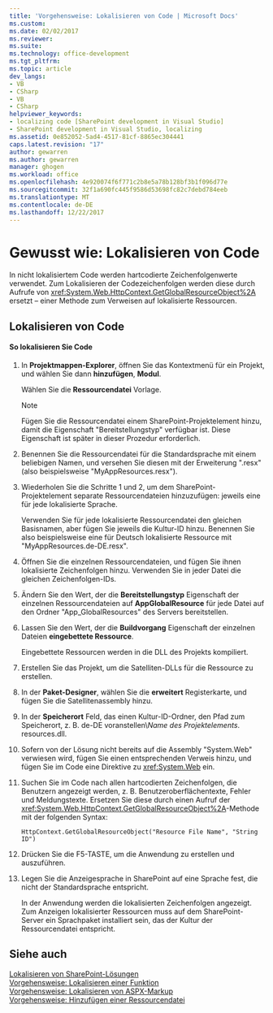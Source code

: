 ```yaml
---
title: 'Vorgehensweise: Lokalisieren von Code | Microsoft Docs'
ms.custom: 
ms.date: 02/02/2017
ms.reviewer: 
ms.suite: 
ms.technology: office-development
ms.tgt_pltfrm: 
ms.topic: article
dev_langs:
- VB
- CSharp
- VB
- CSharp
helpviewer_keywords:
- localizing code [SharePoint development in Visual Studio]
- SharePoint development in Visual Studio, localizing
ms.assetid: 0e852052-5ad4-4517-81cf-8865ec304441
caps.latest.revision: "17"
author: gewarren
ms.author: gewarren
manager: ghogen
ms.workload: office
ms.openlocfilehash: 4e920074f6f771c2b8e5a78b128bf3b1f096d77e
ms.sourcegitcommit: 32f1a690fc445f9586d53698fc82c7debd784eeb
ms.translationtype: MT
ms.contentlocale: de-DE
ms.lasthandoff: 12/22/2017
---
```

# <a name="how-to-localize-code"></a>Gewusst wie: Lokalisieren von Code
  In nicht lokalisiertem Code werden hartcodierte Zeichenfolgenwerte verwendet. Zum Lokalisieren der Codezeichenfolgen werden diese durch Aufrufe von <xref:System.Web.HttpContext.GetGlobalResourceObject%2A> ersetzt – einer Methode zum Verweisen auf lokalisierte Ressourcen.  
  
## <a name="localizing-code"></a>Lokalisieren von Code  
  
#### <a name="to-localize-code"></a>So lokalisieren Sie Code  
  
1.  In **Projektmappen-Explorer**, öffnen Sie das Kontextmenü für ein Projekt, und wählen Sie dann **hinzufügen**, **Modul**.  
  
     Wählen Sie die **Ressourcendatei** Vorlage.  
  
    > [!NOTE]  
    >  Fügen Sie die Ressourcendatei einem SharePoint-Projektelement hinzu, damit die Eigenschaft "Bereitstellungstyp" verfügbar ist. Diese Eigenschaft ist später in dieser Prozedur erforderlich.  
  
2.  Benennen Sie die Ressourcendatei für die Standardsprache mit einem beliebigen Namen, und versehen Sie diesen mit der Erweiterung ".resx" (also beispielsweise "MyAppResources.resx").  
  
3.  Wiederholen Sie die Schritte 1 und 2, um dem SharePoint-Projektelement separate Ressourcendateien hinzuzufügen: jeweils eine für jede lokalisierte Sprache.  
  
     Verwenden Sie für jede lokalisierte Ressourcendatei den gleichen Basisnamen, aber fügen Sie jeweils die Kultur-ID hinzu. Benennen Sie also beispielsweise eine für Deutsch lokalisierte Ressource mit "MyAppResources.de-DE.resx".  
  
4.  Öffnen Sie die einzelnen Ressourcendateien, und fügen Sie ihnen lokalisierte Zeichenfolgen hinzu. Verwenden Sie in jeder Datei die gleichen Zeichenfolgen-IDs.  
  
5.  Ändern Sie den Wert, der die **Bereitstellungstyp** Eigenschaft der einzelnen Ressourcendateien auf **AppGlobalResource** für jede Datei auf den Ordner "App_GlobalResources" des Servers bereitstellen.  
  
6.  Lassen Sie den Wert, der die **Buildvorgang** Eigenschaft der einzelnen Dateien **eingebettete Ressource**.  
  
     Eingebettete Ressourcen werden in die DLL des Projekts kompiliert.  
  
7.  Erstellen Sie das Projekt, um die Satelliten-DLLs für die Ressource zu erstellen.  
  
8.  In der **Paket-Designer**, wählen Sie die **erweitert** Registerkarte, und fügen Sie die Satellitenassembly hinzu.  
  
9. In der **Speicherort** Feld, das einen Kultur-ID-Ordner, den Pfad zum Speicherort, z. B. de-DE voranstellen\\*Name des Projektelements*. resources.dll.  
  
10. Sofern von der Lösung nicht bereits auf die Assembly "System.Web" verwiesen wird, fügen Sie einen entsprechenden Verweis hinzu, und fügen Sie im Code eine Direktive zu <xref:System.Web> ein.  
  
11. Suchen Sie im Code nach allen hartcodierten Zeichenfolgen, die Benutzern angezeigt werden, z. B. Benutzeroberflächentexte, Fehler und Meldungstexte. Ersetzen Sie diese durch einen Aufruf der <xref:System.Web.HttpContext.GetGlobalResourceObject%2A>-Methode mit der folgenden Syntax:  
  
    ```  
    HttpContext.GetGlobalResourceObject("Resource File Name", "String ID")  
    ```  
  
12. Drücken Sie die F5-TASTE, um die Anwendung zu erstellen und auszuführen.  
  
13. Legen Sie die Anzeigesprache in SharePoint auf eine Sprache fest, die nicht der Standardsprache entspricht.  
  
     In der Anwendung werden die lokalisierten Zeichenfolgen angezeigt. Zum Anzeigen lokalisierter Ressourcen muss auf dem SharePoint-Server ein Sprachpaket installiert sein, das der Kultur der Ressourcendatei entspricht.  
  
## <a name="see-also"></a>Siehe auch  
 [Lokalisieren von SharePoint-Lösungen](../sharepoint/localizing-sharepoint-solutions.md)   
 [Vorgehensweise: Lokalisieren einer Funktion](../sharepoint/how-to-localize-a-feature.md)   
 [Vorgehensweise: Lokalisieren von ASPX-Markup](../sharepoint/how-to-localize-aspx-markup.md)   
 [Vorgehensweise: Hinzufügen einer Ressourcendatei](../sharepoint/how-to-add-a-resource-file.md)  
  
  